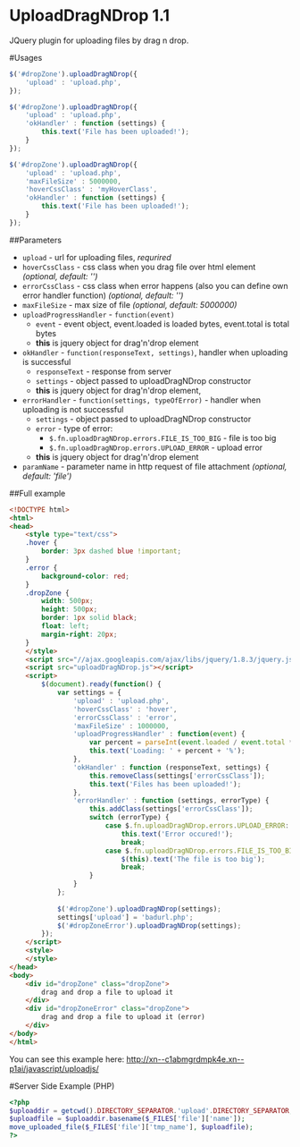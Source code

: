 # UploadDragNDrop 1.1
JQuery plugin for uploading files by drag n drop.

#Usages
```javascript
$('#dropZone').uploadDragNDrop({
	'upload' : 'upload.php', 
});
```

```javascript
$('#dropZone').uploadDragNDrop({
	'upload' : 'upload.php', 
	'okHandler' : function (settings) {					
		this.text('File has been uploaded!');
	}
});
```

```javascript
$('#dropZone').uploadDragNDrop({
	'upload' : 'upload.php', 
	'maxFileSize' : 5000000,
	'hoverCssClass' : 'myHoverClass',
	'okHandler' : function (settings) {					
		this.text('File has been uploaded!');
	}
});
```
##Parameters
* ``` upload ``` - url for uploading files, *requrired*
* ``` hoverCssClass ``` - css class when you drag file over html element *(optional, default: '')*
* ``` errorCssClass ``` - css class when error happens (also you can define own error handler function) *(optional, default: '')*
* ``` maxFileSize ``` - max size of file *(optional, default: 5000000)*
* ``` uploadProgressHandler ``` - ``` function(event) ```
	* ``` event ``` - event object, event.loaded is loaded bytes, event.total is total bytes
	* **this** is jquery object for drag'n'drop element
* ``` okHandler ``` - ``` function(responseText, settings) ```, handler when uploading is successful
	* ```responseText``` - response from server
	* ```settings``` - object passed to uploadDragNDrop constructor
	* **this** is jquery object for drag'n'drop element,
* ``` errorHandler ``` - ``` function(settings, typeOfError) ``` - handler when uploading is not successful
	* ```settings``` - object passed to uploadDragNDrop constructor
	* ```error``` - type of error:
		- ``` $.fn.uploadDragNDrop.errors.FILE_IS_TOO_BIG ``` - file is too big
		- ``` $.fn.uploadDragNDrop.errors.UPLOAD_ERROR ``` - upload error
	* **this** is jquery object for drag'n'drop element 
* ``` paramName ``` - parameter name in http request of file attachment *(optional, default: 'file')*

##Full example
```html
<!DOCTYPE html>
<html>
<head>
	<style type="text/css">
	.hover {
		border: 3px dashed blue !important;		
	}
	.error {
		background-color: red;
	}
	.dropZone {
		width: 500px;
		height: 500px;
		border: 1px solid black;
		float: left;
		margin-right: 20px;
	}	
	</style>
	<script src="//ajax.googleapis.com/ajax/libs/jquery/1.8.3/jquery.js"></script>
	<script src="uploadDragNDrop.js"></script>
	<script>
		$(document).ready(function() {
			var settings = {
				'upload' : 'upload.php', 
				'hoverCssClass' : 'hover', 
				'errorCssClass' : 'error',
				'maxFileSize' : 1000000,
				'uploadProgressHandler' : function(event) {
					var percent = parseInt(event.loaded / event.total * 100);
					this.text('Loading: ' + percent + '%');
				},
				'okHandler' : function (responseText, settings) {					
					this.removeClass(settings['errorCssClass']);
					this.text('Files has been uploaded!');
				},
				'errorHandler' : function (settings, errorType) {				
					this.addClass(settings['errorCssClass']);
					switch (errorType) {
						case $.fn.uploadDragNDrop.errors.UPLOAD_ERROR:
							this.text('Error occured!');	
							break;
						case $.fn.uploadDragNDrop.errors.FILE_IS_TOO_BIG:
							$(this).text('The file is too big');
							break;
					}
				}
			};
			
			$('#dropZone').uploadDragNDrop(settings);
			settings['upload'] = 'badurl.php';
			$('#dropZoneError').uploadDragNDrop(settings);
		});  
	</script>
	<style>
	</style>
</head>
<body>    
	<div id="dropZone" class="dropZone">
        drag and drop a file to upload it
    </div>
	<div id="dropZoneError" class="dropZone">
        drag and drop a file to upload it (error)
    </div>
</body>
</html>
```
You can see this example here: http://xn--c1abmgrdmpk4e.xn--p1ai/javascript/uploadjs/

#Server Side Example (PHP)
```php
<?php
$uploaddir = getcwd().DIRECTORY_SEPARATOR.'upload'.DIRECTORY_SEPARATOR;
$uploadfile = $uploaddir.basename($_FILES['file']['name']);
move_uploaded_file($_FILES['file']['tmp_name'], $uploadfile);
?>
```
